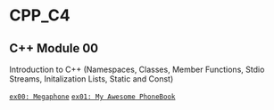 # CPP_C4

## C++ Module 00

Introduction to C++ (Namespaces, Classes, Member Functions, Stdio Streams, Initalization Lists, Static and Const)

[`ex00: Megaphone`](https)
[`ex01: My Awesome PhoneBook`](https)



